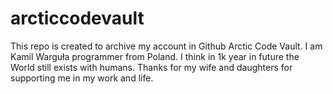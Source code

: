 # arcticcodevault

This repo is created to archive my account in Github Arctic Code Vault.
I am Kamil Warguła programmer from Poland.
I think in 1k year in future the World still exists with humans.
Thanks for my wife and daughters for supporting me in my work and life. 
